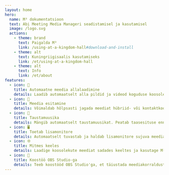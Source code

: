 ```yaml
---
layout: home
hero:
  name: M³ dokumentatsioon
  text: Abi Meeting Media Manageri seadistamisel ja kasutamisel
  image: /logo.svg
  actions:
    - theme: brand
      text: Paigalda M³
      link: /using-at-a-kingdom-hall#download-and-install
    - theme: alt
      text: Kuningriigisaalis kasutamiseks
      link: /et/using-at-a-kingdom-hall
    - theme: alt
      text: Info
      link: /et/about
features:
  - icon: 🚀
    title: Automaatne meedia allalaadimine
    details: Laadib automaatselt alla pildid ja videod koguduse koosolekute jaoks mis tahes keeles, mis on saadaval Jehoova tunnistajate ametlikul veebisaidil.
  - icon: 🎦
    title: Meedia esitamine
    details: Võimaldab hõlpsasti jagada meediat hübriid- või kontaktkoosolekute ajal.
  - icon: 🎵
    title: Taustamuusika
    details: Mängib automaatselt taustamuusikat. Peatab taasesituse enne koosoleku algust. Taustamuusika saab pärast koosolekut ühe klõpsuga taaskäivitada.
  - icon: 🖥️
    title: Toetab lisamonitore
    details: Automaatselt tuvastab ja haldab lisamonitore sujuva meediaesituse jaoks.
  - icon: 🌐
    title: Mitmes keeles
    details: Laadige koosolekute meediat sadades keeltes ja kasutage M³ kasutajaliidest ükskõik millises olemasolevatest keeltest.
  - icon: 🧩
    title: Koostöö OBS Studio-ga
    details: Teeb koostööd OBS Studio'ga, et täiustada meediakorraldust ja esitlusvõimalusi.
---
```

